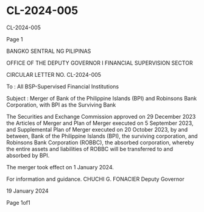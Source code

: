 # CL-2024-005

CL-2024-005

Page 1

BANGKO SENTRAL NG PILIPINAS

OFFICE OF THE DEPUTY GOVERNOR I FINANCIAL SUPERVISION SECTOR

CIRCULAR LETTER NO. CL-2024-005

To : All BSP-Supervised Financial Institutions

Subject : Merger of Bank of the Philippine Islands (BPI) and Robinsons Bank Corporation, with BPI as the Surviving Bank

The Securities and Exchange Commission approved on 29 December 2023 the Articles of Merger and Plan of Merger executed on 5 September 2023, and Supplemental Plan of Merger executed on 20 October 2023, by and between, Bank of the Philippine Islands (BPI), the surviving corporation, and Robinsons Bank Corporation (ROBBC), the absorbed corporation, whereby the entire assets and liabilities of ROBBC will be transferred to and absorbed by BPI.

The merger took effect on 1 January 2024.

For information and guidance.  CHUCHI G. FONACIER Deputy Governor

19 January 2024

Page 1of1